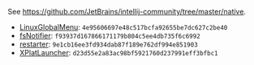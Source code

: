 See https://github.com/JetBrains/intellij-community/tree/master/native.

* [LinuxGlobalMenu](./LinuxGlobalMenu): `4e95606697e48c517bcfa92655be7dc627c2be40`
* [fsNotifier](./fsNotifier): `f93937d167866171179b804c5ee4db735f6c6992`
* [restarter](./restarter): `9e1cb16ee3fd934dab87f189e762df994e851903`
* [XPlatLauncher](./XPlatLauncher): `d23d55e2a83ac98bf5921760d237991eff3bfbc1`
